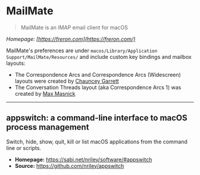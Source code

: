 MailMate
========

> MailMate is an IMAP email client for macOS

*Homepage: [https://freron.com](https://freron.com/)*

MailMate's preferences are under `macos/Library/Application Support/MailMate/Resources/` and include custom key bindings and mailbox layouts:

- The Correspondence Arcs and Correspondence Arcs (Widescreen) layouts were created by [Chauncey Garrett](https://github.com/chauncey-garrett/mailmate)
- The Conversation Threads layout (aka Correspondence Arcs 1) was created by [Max Masnick](http://protips.maxmasnick.com/mailmate-combination-of-conversation-and-thread-arc-views)

---

appswitch: a command-line interface to macOS process management
---------------------------------------------------------------

Switch, hide, show, quit, kill or list macOS applications from the command line or scripts.

- **Homepage:** https://sabi.net/nriley/software/#appswitch
- **Source:** https://github.com/nriley/appswitch
